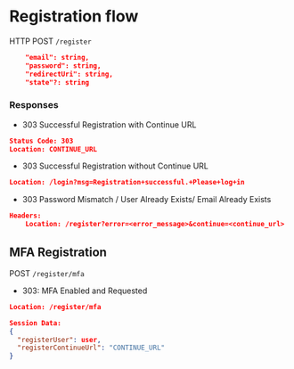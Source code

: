 # Registration flow

HTTP POST `/register` 

```json
    "email": string,
    "password": string,
    "redirectUri": string,
    "state"?: string
```

### Responses

- 303 Successful Registration with Continue URL
```json
Status Code: 303
Location: CONTINUE_URL
```
- 303 Successful Registration without Continue URL
```json
Location: /login?msg=Registration+successful.+Please+log+in
```

- 303 Password Mismatch / User Already Exists/ Email Already Exists
```json
Headers:
    Location: /register?error=<error_message>&continue=<continue_url>
```

## MFA Registration

POST `/register/mfa`

- 303: MFA Enabled and Requested

```json
Location: /register/mfa

Session Data:
{
  "registerUser": user,
  "registerContinueUrl": "CONTINUE_URL"
}
```